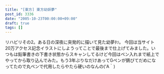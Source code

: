 ```yaml
---
title: "[東方] 東方幼妖夢"
post_id: 3336
date: "2005-10-23T00:00:00+09:00"
draft: true
tags: []
---
```



リハビリその2。ある日の深夜に突発的に描いて見た幼夢ﾀｿ。 今回は当サイト20万アクセス記念イラストにしようってことで最後まで仕上げてみました。いつもは鉛筆書きの下書き状態からスキャンしてるけど今回はペン入れまで紙上でやってから取り込んでみた。もう3年ぶりなだけあってGペンが錆びてだめになってたので丸ペンで代用したらやたら硬いのなんの('A｀)
